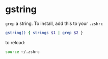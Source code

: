 # gstring
`grep` a string.
To install, add this to your `.zshrc`
```bash
gstring() { strings $1 | grep $2 }
```

to reload:
```bash
source ~/.zshrc
```
